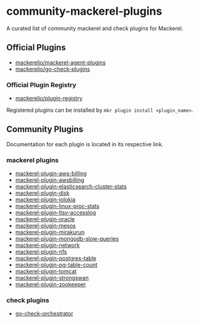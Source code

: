 # community-mackerel-plugins

A curated list of community mackerel and check plugins for Mackerel.  

## Official Plugins

- [mackerelio/mackerel-agent-plugins](https://github.com/mackerelio/mackerel-agent-plugins)
- [mackerelio/go-check-plugins](https://github.com/mackerelio/go-check-plugins)

### Official Plugin Registry

- [mackerelio/plugin-registry](https://github.com/mackerelio/plugin-registry)

Registered plugins can be installed by `mkr plugin install <plugin_name>`.

## Community Plugins

Documentation for each plugin is located in its respective link.

### mackerel plugins

- [mackerel-plugin-aws-billing](https://github.com/littlekbt/mackerel-plugin-aws-billing)
- [mackerel-plugin-awsbilling](https://github.com/yhidetoshi/mackerel-plugin-awsbilling)
- [mackerel-plugin-elasticsearch-cluster-stats](https://github.com/holidayworking/mackerel-plugin-elasticsearch-cluster-stats)
- [mackerel-plugin-disk](https://github.com/y-kuno/mackerel-plugin-disk)
- [mackerel-plugin-jolokia](https://github.com/y-kuno/mackerel-plugin-jolokia)
- [mackerel-plugin-linux-proc-stats](https://github.com/tkuchiki/mackerel-plugin-linux-proc-stats)
- [mackerel-plugin-ltsv-accesslog](https://github.com/nashiox/mackerel-plugin-ltsv-accesslog)
- [mackerel-plugin-oracle](https://github.com/mattn/mackerel-plugin-oracle)
- [mackerel-plugin-mesos](https://github.com/y-kuno/mackerel-plugin-mesos)
- [mackerel-plugin-mirakurun](https://github.com/vvisteria/mackerel-plugin-mirakurun)
- [mackerel-plugin-mongodb-slow-queries](https://github.com/rinmu/mackerel-plugin-mongodb-slow-queries)
- [mackerel-plugin-network](https://github.com/y-kuno/mackerel-plugin-network)
- [mackerel-plugin-nfs](https://github.com/y-kuno/mackerel-plugin-nfs)
- [mackerel-plugin-postgres-table](https://github.com/y-kuno/mackerel-plugin-postgres-table)
- [mackerel-plugin-pg-table-count](https://github.com/y-kuno/mackerel-plugin-pg-table-count)
- [mackerel-plugin-tomcat](https://github.com/y-kuno/mackerel-plugin-tomcat)
- [mackerel-plugin-strongswan](https://github.com/nonylene/mackerel-plugin-strongswan)
- [mackerel-plugin-zookeeper](https://github.com/y-kuno/mackerel-plugin-zookeeper)

### check plugins

- [go-check-orchestrator](https://github.com/mcrauwel/go-check-orchestrator)

